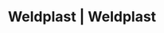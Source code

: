 ---
Link: "file:/Users/vinayakpatel/Downloads/www.weldplast.cz/eshop_products_compare/add/eshop-products-variant755"
product_name: "null"
product_id: "null"
title: "Weldplast | Weldplast"
product_desc: ""
product_specs: ""
product_downloads: ""
href: ""
accessories: ""
similar_products: ""
---